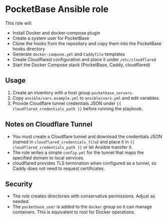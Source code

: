 PocketBase Ansible role
=======================

This role will:

- Install Docker and docker-compose plugin
- Create a system user for PocketBase
- Clone the hooks from the repository and copy them into the PocketBase hooks directory
- Generate `docker-compose.yml` and `Caddyfile` templates
- Create Cloudflared configuration and place it under `/etc/cloudflared`
- Start the Docker Compose stack (PocketBase, Caddy, cloudflared)

Usage
-----

1. Create an inventory with a host group `pocketbase_servers`.
2. Copy `ansible/vars.example.yml` to `ansible/vars.yml` and edit variables.
3. Provide Cloudflare tunnel credentials JSON under `{{ cloudflared_credentials_path }}` before running the playbook.

Notes on Cloudflare Tunnel
--------------------------

- You must create a Cloudflare tunnel and download the credentials JSON (named in `cloudflared_credentials_file`) and place it in `{{ cloudflared_credentials_path }}` or let Ansible transfer it.
- The role writes a simple `config.yml` for the tunnel that maps the specified domain to local services.
- cloudflared provides TLS termination when configured as a tunnel, so Caddy does not need to request certificates.

Security
--------
- The role creates directories with conservative permissions. Adjust as needed.
- The `pocketbase_user` is added to the `docker` group so it can manage containers. This is equivalent to root for Docker operations.
